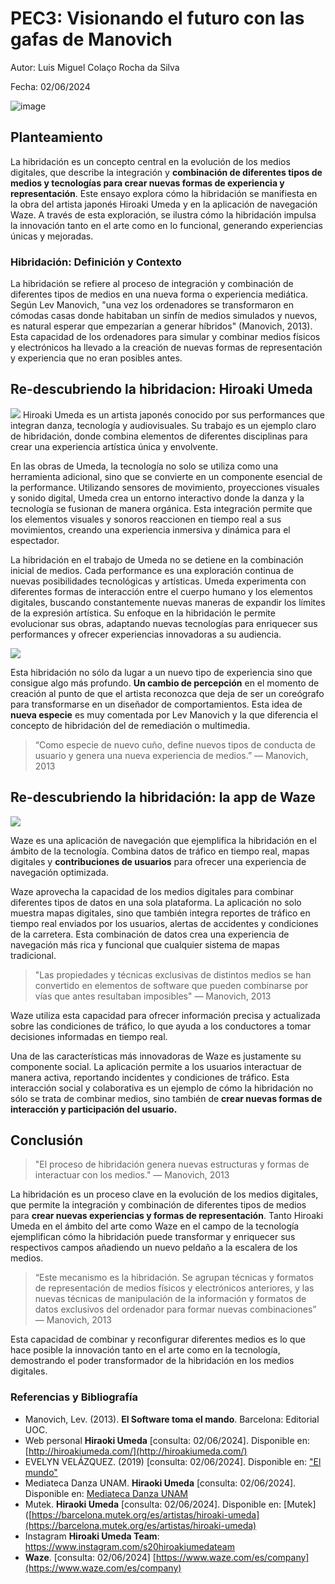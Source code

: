 # PEC3: Visionando el futuro con las gafas de Manovich

Autor: Luis Miguel Colaço Rocha da Silva

Fecha: 02/06/2024

![image](https://github.com/lmcolaco/PEC3_Manovich_Reloaded/assets/171519137/3cf230b9-54be-487e-8a0d-3fc24b6c9a2d)


## Planteamiento


La hibridación es un concepto central en la evolución de los medios digitales, que describe la integración y **combinación de diferentes tipos de medios y tecnologías para crear nuevas formas de experiencia y representación**. Este ensayo explora cómo la hibridación se manifiesta en la obra del artista japonés Hiroaki Umeda y en la aplicación de navegación Waze. A través de esta exploración, se ilustra cómo la hibridación impulsa la innovación tanto en el arte como en lo funcional, generando experiencias únicas y mejoradas.

### Hibridación: Definición y Contexto

La hibridación se refiere al proceso de integración y combinación de diferentes tipos de medios en una nueva forma o experiencia mediática. Según Lev Manovich, "una vez los ordenadores se transformaron en cómodas casas donde habitaban un sinfín de medios simulados y nuevos, es natural esperar que empezarían a generar híbridos" (Manovich, 2013)​​. Esta capacidad de los ordenadores para simular y combinar medios físicos y electrónicos ha llevado a la creación de nuevas formas de representación y experiencia que no eran posibles antes.


## Re-descubriendo la hibridacion: Hiroaki Umeda
![](https://lh7-us.googleusercontent.com/N2VA05PnGck9y-eB2DFZyQ5wEZUht8lcXwAB0z53tnRKKBU_EgwQNc7XI17KumowgCVywvgZIUxYkeNLBCNflG7oBn-AwYJBJe-X1Vq8mSrVneIBjDnBcYR1yekhhVOEYulnVpzw5-iCCrzc_GTcXlU)
Hiroaki Umeda es un artista japonés conocido por sus performances que integran danza, tecnología y audiovisuales. Su trabajo es un ejemplo claro de hibridación, donde combina elementos de diferentes disciplinas para crear una experiencia artística única y envolvente.

  

En las obras de Umeda, la tecnología no solo se utiliza como una herramienta adicional, sino que se convierte en un componente esencial de la performance. Utilizando sensores de movimiento, proyecciones visuales y sonido digital, Umeda crea un entorno interactivo donde la danza y la tecnología se fusionan de manera orgánica. Esta integración permite que los elementos visuales y sonoros reaccionen en tiempo real a sus movimientos, creando una experiencia inmersiva y dinámica para el espectador.

La hibridación en el trabajo de Umeda no se detiene en la combinación inicial de medios. Cada performance es una exploración continua de nuevas posibilidades tecnológicas y artísticas. Umeda experimenta con diferentes formas de interacción entre el cuerpo humano y los elementos digitales, buscando constantemente nuevas maneras de expandir los límites de la expresión artística. Su enfoque en la hibridación le permite evolucionar sus obras, adaptando nuevas tecnologías para enriquecer sus performances y ofrecer experiencias innovadoras a su audiencia.

![](https://lh7-us.googleusercontent.com/6RcT0nIcRjrFBcImPvhalONLMCOxNBKBCLI5wT3EzSvV4oOK578oUDrrd5j6NS74t5IQzKUWRpY7T2hlKcVlG9VoHRu9_WEWQ17FH4I5vMU6JKRqjCE0CzHiPK_RI0ymtSz5JUv2qshxoGRAM2un6-8)

Esta hibridación no sólo da lugar a un nuevo tipo de experiencia sino que consigue algo más profundo. **Un cambio de percepción** en el momento de creación al punto de que el artista reconozca que deja de ser un coreógrafo para transformarse en un diseñador de comportamientos. Esta idea de **nueva especie** es muy comentada por Lev Manovich y la que diferencia el concepto de hibridación del de remediación o multimedia.

>“Como especie de nuevo cuño, define nuevos tipos de conducta de usuario y genera una nueva experiencia de medios.” — Manovich, 2013



## Re-descubriendo la hibridación: la app de Waze

![](https://lh7-us.googleusercontent.com/Snn3Gk4CYXh4dQw_KgVQBVTr9faIPUzynWcHa4Uwynqwyz7i6gOypxyhYfy9n4HTm1h5GzkW6QYfrL5qlc8EJ9YXUDd-Gd5FcN1rSCrNtIrnrRT5h0y7b4RHnxMjDcV4QVkYjRgJd-spIbrRPHq5AFk)

Waze es una aplicación de navegación que ejemplifica la hibridación en el ámbito de la tecnología. Combina datos de tráfico en tiempo real, mapas digitales y **contribuciones de usuarios** para ofrecer una experiencia de navegación optimizada.

Waze aprovecha la capacidad de los medios digitales para combinar diferentes tipos de datos en una sola plataforma. La aplicación no solo muestra mapas digitales, sino que también integra reportes de tráfico en tiempo real enviados por los usuarios, alertas de accidentes y condiciones de la carretera. Esta combinación de datos crea una experiencia de navegación más rica y funcional que cualquier sistema de mapas tradicional.

>"Las propiedades y técnicas exclusivas de distintos medios se han convertido en elementos de software que pueden combinarse por vías que antes resultaban imposibles"​​ — Manovich, 2013

Waze utiliza esta capacidad para ofrecer información precisa y actualizada sobre las condiciones de tráfico, lo que ayuda a los conductores a tomar decisiones informadas en tiempo real.

Una de las características más innovadoras de Waze es justamente su componente social. La aplicación permite a los usuarios interactuar de manera activa, reportando incidentes y condiciones de tráfico. Esta interacción social y colaborativa es un ejemplo de cómo la hibridación no sólo se trata de combinar medios, sino también de **crear nuevas formas de interacción y participación del usuario.**

  
  

## Conclusión

  

> "El proceso de hibridación genera nuevas estructuras y formas de interactuar con los medios." — Manovich, 2013

La hibridación es un proceso clave en la evolución de los medios digitales, que permite la integración y combinación de diferentes tipos de medios para **crear nuevas experiencias y formas de representación**. Tanto Hiroaki Umeda en el ámbito del arte como Waze en el campo de la tecnología ejemplifican cómo la hibridación puede transformar y enriquecer sus respectivos campos añadiendo un nuevo peldaño a la escalera de los medios.

>“Este mecanismo es la hibridación. Se agrupan técnicas y formatos de representación de medios físicos y electrónicos anteriores, y las nuevas técnicas de manipulación de la información y formatos de datos exclusivos del ordenador para formar nuevas combinaciones” — Manovich, 2013

Esta capacidad de combinar y reconfigurar diferentes medios es lo que hace posible la innovación tanto en el arte como en la tecnología, demostrando el poder transformador de la hibridación en los medios digitales.


### Referencias y Bibliografía

- Manovich, Lev. (2013). **El Software toma el mando**. Barcelona: Editorial UOC.
- Web personal **Hiraoki Umeda** [consulta: 02/06/2024]. Disponible en: [http://hiroakiumeda.com/](http://hiroakiumeda.com/)
- EVELYN VELÁZQUEZ. (2019) [consulta: 02/06/2024]. Disponible en: ["El mundo"](https://www.elmundo.es/cultura/danza/2019/07/11/5d263a73fdddffcc638b4626.html)
- Mediateca Danza UNAM. **Hiraoki Umeda** [consulta: 02/06/2024]. Disponible en: [Mediateca Danza UNAM](https://mediatecadanzaunam.mx/acervo-item/hiroaki-umeda/)
- Mutek. **Hiraoki Umeda** [consulta: 02/06/2024]. Disponible en: [Mutek]([https://barcelona.mutek.org/es/artistas/hiroaki-umeda](https://barcelona.mutek.org/es/artistas/hiroaki-umeda)
- Instagram **Hiroaki Umeda Team**: https://www.instagram.com/s20hiroakiumedateam
- **Waze**. [consulta: 02/06/2024] [https://www.waze.com/es/company](https://www.waze.com/es/company)

